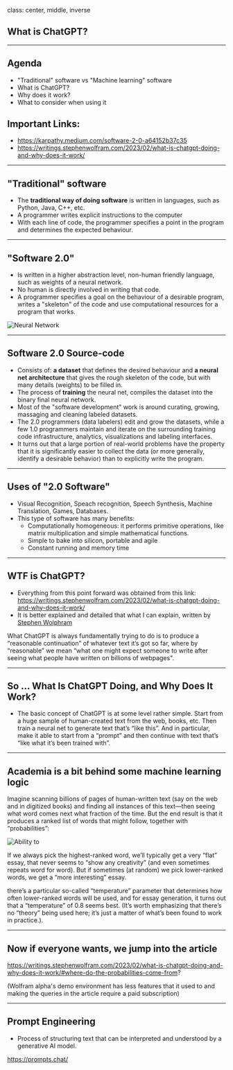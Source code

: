 class: center, middle, inverse

## What is ChatGPT?
---

## Agenda
- "Traditional" software vs "Machine learning" software
- What is ChatGPT?
- Why does it work?
- What to consider when using it

## Important Links:
- https://karpathy.medium.com/software-2-0-a64152b37c35
- https://writings.stephenwolfram.com/2023/02/what-is-chatgpt-doing-and-why-does-it-work/

---
## "Traditional" software

- The **traditional way of doing software** is written in languages, such as Python, Java, C++, etc. 
- A programmer writes explicit instructions to the computer
- With each line of code, the programmer specifies a point in the program and determines the expected behaviour.

---
## "Software 2.0"

- Is written in a higher abstraction level, non-human friendly language, such as weights of a neural network.
- No human is directly involved in writing that code.
- A programmer specifies a goal on the behaviour of a desirable program, writes a "skeleton" of the code and use computational resources for a program that works.

![Neural Network]({{site.baseurl}}/presentation/chatgpt/neural-net.png)

---
## Software 2.0 Source-code

- Consists of: **a dataset** that defines the desired behaviour and **a neural net architecture** that gives the rough skeleton of the code, but with many details (weights) to be filled in.
- The process of **training** the neural net, compiles the dataset into the binary final neural network.
- Most of the "software development" work is around curating, growing, massaging and cleaning labeled datasets.
- The 2.0 programmers (data labelers) edit and grow the datasets, while a few 1.0 programmers maintain and iterate on the surrounding training code infrastructure, analytics, visualizations and labeling interfaces.
- It turns out that a large portion of real-world problems have the property that it is significantly easier to collect the data (or more generally, identify a desirable behavior) than to explicitly write the program.

---
## Uses of "2.0 Software"

- Visual Recognition, Speach recognition, Speech Synthesis, Machine Translation, Games, Databases.
- This type of software has many benefits:
  - Computationally homogeneous: it performs primitive operations, like matrix multiplication and simple mathematical functions.
  - Simple to bake into silicon, portable and agile
  - Constant running and memory time

---
## WTF is ChatGPT?
- Everything from this point forward was obtained from this link: https://writings.stephenwolfram.com/2023/02/what-is-chatgpt-doing-and-why-does-it-work/ 
- It is better explained and detailed that what I can explain, written by [Stephen Wolphram](https://es.wikipedia.org/wiki/Stephen_Wolfram)

What ChatGPT is always fundamentally trying to do is to produce a “reasonable continuation” of whatever text it’s got so far, where by “reasonable” we mean “what one might expect someone to write after seeing what people have written on billions of webpages".

---
## So … What Is ChatGPT Doing, and Why Does It Work?

- The basic concept of ChatGPT is at some level rather simple. Start from a huge sample of human-created text from the web, books, etc. Then train a neural net to generate text that’s “like this”. And in particular, make it able to start from a “prompt” and then continue with text that’s “like what it’s been trained with”.

---
## Academia is a bit behind some machine learning logic

Imagine scanning billions of pages of human-written text (say on the web and in digitized books) and finding all instances of this text—then seeing what word comes next what fraction of the time. But the end result is that it produces a ranked list of words that might follow, together with “probabilities”:

![Ability to]({{site.baseurl}}/presentation/chatgpt/ability-to.png)

If we always pick the highest-ranked word, we’ll typically get a very “flat” essay, that never seems to “show any creativity” (and even sometimes repeats word for word). But if sometimes (at random) we pick lower-ranked words, we get a “more interesting” essay.

there’s a particular so-called “temperature” parameter that determines how often lower-ranked words will be used, and for essay generation, it turns out that a “temperature” of 0.8 seems best. (It’s worth emphasizing that there’s no “theory” being used here; it’s just a matter of what’s been found to work in practice.).

---
## Now if everyone wants, we jump into the article

https://writings.stephenwolfram.com/2023/02/what-is-chatgpt-doing-and-why-does-it-work/#where-do-the-probabilities-come-from?

(Wolfram alpha's demo environment has less features that it used to and making the queries in the article require a paid subscription)

--- 
## Prompt Engineering

- Process of structuring text that can be interpreted and understood by a generative AI model.

https://prompts.chat/
